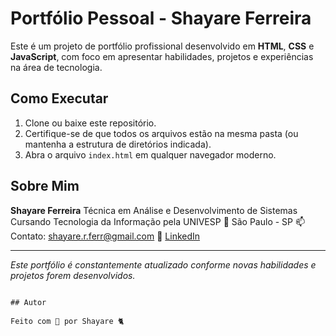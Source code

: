 # Portfólio Pessoal - Shayare Ferreira

Este é um projeto de portfólio profissional desenvolvido em **HTML**, **CSS** e **JavaScript**, com foco em apresentar habilidades, projetos e experiências na área de tecnologia.


## Como Executar

1. Clone ou baixe este repositório.
2. Certifique-se de que todos os arquivos estão na mesma pasta (ou mantenha a estrutura de diretórios indicada).
3. Abra o arquivo `index.html` em qualquer navegador moderno.


## Sobre Mim

**Shayare Ferreira**
Técnica em Análise e Desenvolvimento de Sistemas
Cursando Tecnologia da Informação pela UNIVESP
📍 São Paulo - SP
📫 Contato: [shayare.r.ferr@gmail.com](mailto:shayare.r.ferr@gmail.com)
🔗 [LinkedIn](https://www.linkedin.com/in/shayare-ferreira/)

---

 *Este portfólio é constantemente atualizado conforme novas habilidades e projetos forem desenvolvidos.*

```

## Autor

Feito com 💜 por Shayare 🐈